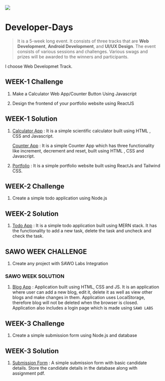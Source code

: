 <img src="https://developerdays.tech/static/media/logo.e3a6de96.png" />


# Developer-Days

>It is a 5-week long event. It consists of three tracks that are <b>Web Development</b>, <b>Android Development</b>, and <b>UI/UX Design</b>. The event consists of various sessions and challenges. Various swags and prizes will be awarded to the winners and participants.

I choose Web Developmet Track.

## WEEK-1 Challenge
1. Make a Calculator Web App/Counter Button Using Javascript 

2. Design the frontend of your portfolio website using ReactJS

## WEEK-1 Solution

1. [Calculator App](https://khushi-purwar.github.io/Developer-Days/Calculator/) : It is a simple scientific calculator built using HTML , CSS and Javascript.
   
   [Counter App](https://khushi-purwar.github.io/Developer-Days/Counter%20App/) : It is a simple Counter App which has three functionality like increment, decrement and reset, built using HTML , CSS and Javascript.
   
2. [Portfolio](https://khushipurwar14-portfolio.vercel.app/) : It is a simple portfolio website built using ReactJs and Tailwind CSS.

## WEEK-2 Challenge

1. Create a simple todo application using Node.js

## WEEK-2 Solution

1. [Todo App](https://dev-todo-app.herokuapp.com/) : It is a simple todo application built using MERN stack. It has the functionality to add a new task, delete the task and uncheck and check the task.

## SAWO WEEK CHALLENGE

1. Create any project with SAWO Labs Integration

### SAWO WEEK SOLUTION

1. [Blog App](https://blogapplication.vercel.app/) : Application built using HTML, CSS and JS. It is an application where user can add a new blog, edit it, delete it as well as view other blogs and make changes in them. Application uses LocalStorage, therefore blog will not be deleted when the browser is closed. Application also includes a login page which is made using `SAWO LABS`

## WEEK-3 Challenge

1. Create a simple submission form using Node.js and database

## WEEK-3 Solution

1. [Submission Form](https://assignment-submission-form.herokuapp.com/) : A simple submission form with basic candidate details. Store the candidate details in the database along with assignment pdf.
